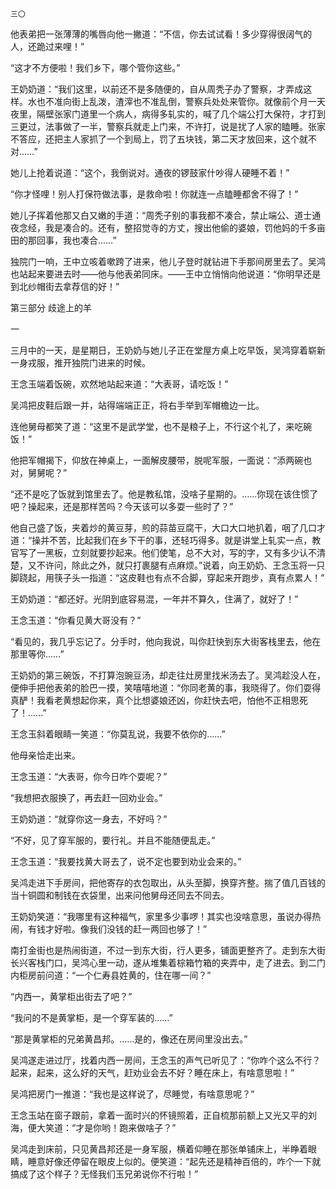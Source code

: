     三〇 

   他表弟把一张薄薄的嘴唇向他一撇道：“不信，你去试试看！多少穿得很阔气的人，还跪过来哩！”

   “这才不方便啦！我们乡下，哪个管你这些。”

   王奶奶道：“我们这里，以前还不是多随便的，自从周秃子办了警察，才弄成这样。水也不准向街上乱泼，渣滓也不准乱倒，警察兵处处来管你。就像前个月一天夜里，隔壁张家门道里一个病人，病得多轧实的，喊了几个端公打大保符，才打到三更过，法事做了一半，警察兵就走上门来，不许打，说是扰了人家的瞌睡。张家不答应，还把主人家抓了一个到局上，罚了五块钱，第二天才放回来，这个就不对……”

   她儿上抢着说道：“这个，我倒说对。通夜的锣鼓家什吵得人硬睡不着！”

   “你才怪哩！别人打保符做法事，是救命啦！你就连一点瞌睡都舍不得了！”

   她儿子挥着他那又白又嫩的手道：“周秃子别的事我都不凑合，禁止端公、道士通夜念经，我是凑合的。还有，整招觉寺的方丈，搜出他偷的婆娘，罚他妈的千多亩田的那回事，我也凑合……”

   独院门一响，王中立咳着嗽跨了进来，他儿子登时就钻进下手那间房里去了。吴鸿也站起来要进去时——他与他表弟同床。——王中立悄悄向他说道：“你明早还是到北纱帽街去拿荐信的好！”

   第三部分 歧途上的羊

   一

   三月中的一天，是星期日，王奶奶与她儿子正在堂屋方桌上吃早饭，吴鸿穿着崭新一身戎服，推开独院门进来的时候。

   王念玉端着饭碗，欢然地站起来道：“大表哥，请吃饭！”

   吴鸿把皮鞋后跟一并，站得端端正正，将右手举到军帽檐边一比。

   连他舅母都笑了道：“这里不是武学堂，也不是粮子上，不行这个礼了，来吃碗饭！”

   他把军帽揭下，仰放在神桌上，一面解皮腰带，脱呢军服，一面说：“添两碗也对，舅舅呢？”

   “还不是吃了饭就到馆里去了。他是教私馆，没啥子星期的。……你现在该住惯了吧？操起来，还是那样苦吗？今天该可以多耍一些时了？”

   他自己盛了饭，夹着炒的黄豆芽，煎的蒜苗豆腐干，大口大口地扒着，咽了几口才道：“操并不苦，比起我们在乡下干的事，还轻巧得多。就是讲堂上轧实一点，教官写了一黑板，立刻就要抄起来。他们使笔，总不大对，写的字，又有多少认不清楚，又不许问，除此之外，就只打裹腿有点麻烦。”说着，向王奶奶、王念玉将一只脚跷起，用筷子头一指道：“这皮鞋也有点不合脚，穿起来开跑步，真有点累人！”

   王奶奶道：“都还好。光阴到底容易混，一年并不算久，住满了，就好了！”

   王念玉道：“你看见黄大哥没有？”

   “看见的，我几乎忘记了。分手时，他向我说，叫你赶快到东大街客栈里去，他在那里等你……”

   王奶奶的第三碗饭，不打算泡豌豆汤，却走往灶房里找米汤去了。吴鸿趁没人在，便伸手把他表弟的脸巴一摸，笑嘻嘻地道：“你同老黄的事，我晓得了。你们耍得真酽！我看老黄想起你来，真个比想婆娘还凶，你赶快去吧，怕他不正相思死了！……”

   王念玉斜着眼睛一笑道：“你莫乱说，我要不依你的……”

   他母亲恰走出来。

   王念玉道：“大表哥，你今日咋个耍呢？”

   “我想把衣服换了，再去赶一回劝业会。”

   王奶奶道：“就穿你这一身去，不好吗？”

   “不好，见了穿军服的，要行礼。并且不能随便乱走。”

   王念玉道：“我要找黄大哥去了，说不定也要到劝业会来的。”

   吴鸿走进下手房间，把他寄存的衣包取出，从头至脚，换穿齐整。揣了值几百钱的当十铜圆和制钱在衣袋里，出来问他舅母还同去不同去。

   王奶奶笑道：“我哪里有这种福气，家里多少事啰！其实也没啥意思，虽说办得热闹，有钱才好啦。像我们没钱的赶一两回也够了！”

   南打金街也是热闹街道，不过一到东大街，行人更多，铺面更整齐了。走到东大街长兴客栈门口，吴鸿心里一动，遂从堆集着棕箱竹箱的夹弄中，走了进去。到二门内柜房前问道：“一个仁寿县姓黄的，住在哪一间？”

   “内西一，黄掌柜出街去了吧？”

   “我问的不是黄掌柜，是一个穿军装的……”

   “那是黄掌柜的兄弟黄昌邦。……是的，像还在房间里没出去。”

   吴鸿遂走进过厅，找着内西一房间，王念玉的声气已听见了：“你咋个这么不行？起来，起来，这么好的天气，赶劝业会去不好？睡在床上，有啥意思啦！”

   吴鸿把房门一推道：“我也是这样说了，尽睡觉，有啥意思呢？”

   王念玉站在窗子跟前，拿着一面时兴的怀镜照着，正自梳那前额上又光又平的刘海，便大笑道：“才是你哟！跑来做啥子？”

   吴鸿走到床前，只见黄昌邦还是一身军服，横着仰睡在那张单铺床上，半睁着眼睛，睡意好像还停留在眼皮上似的。便笑道：“起先还是精神百倍的，咋个一下就搞成了这个样子？无怪我们玉兄弟说你不行啦！”

